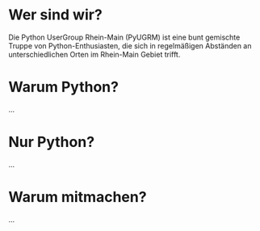 <!-- 
.. title: Über die Python UserGroup Rhein-Main (PyUGRM)
.. slug: uber-die-python-usergroup-rhein-main-pyugrm
.. date: 2014/04/27 00:15:42
.. tags: 
.. link: 
.. description: Auf dieser Seite findet ihr ein kurzes Portrait der Python UserGroup Rhein-Main.
.. type: text
-->

# Wer sind wir?

Die Python UserGroup Rhein-Main (PyUGRM) ist eine bunt gemischte Truppe von
Python-Enthusiasten, die sich in regelmäßigen Abständen an unterschiedlichen
Orten im Rhein-Main Gebiet trifft.

# Warum Python?

...

# Nur Python?

...

# Warum mitmachen?

...
